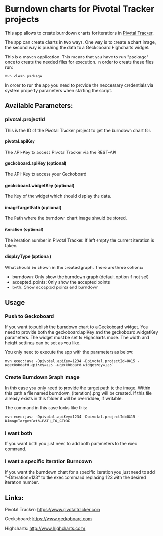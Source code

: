 # Burndown charts for Pivotal Tracker projects

This app allows to create burndown charts for iterations in [Pivotal Tracker](http://www.pivotaltracker.com/).

The app can create charts in two ways. One way is to create a chart image, 
the second way is pushing the data to a Geckoboard Highcharts widget.

This is a maven application. This means that you have to run "package" once to create the needed files for execution. 
In order to create these files run: 

    mvn clean package 

In order to run the app you need to provide the neccessary credentials via system property parameters when starting the script.

## Available Parameters:

### pivotal.projectId
This is the ID of the Pivotal Tracker project to get the burndown chart for. 

#### pivotal.apiKey
The API-Key to access Pivotal Tracker via the REST-API

#### geckoboard.apiKey (optional)
The API-Key to access your Geckoboard

#### geckoboard.widgetKey (optional)
The Key of the widget which should display the data.

#### imageTargetPath (optional)
The Path where the burndown chart image should be stored.

#### iteration (optional)
The iteration number in Pivotal Tracker. If left empty the current iteration is taken.

#### displayType (optional)
What should be shown in the created graph. There are three options:
* burndown: Only show the burndown graph (default option if not set)
* accepted_points: Only show the accepted points
* both: Show accepted points and burndown

## Usage

### Push to Geckoboard
If you want to publish the burndown chart to a Geckoboard widget. You need to provide 
both the geckoboard.apiKey and the geckoboard.widgetKey parameters. The widget must be set to Highcharts mode. 
The width and height settings can be set as you like.

You only need to execute the app with the parameters as below:

    mvn exec:java -Dpivotal.apiKey=1234 -Dpivotal.projectId=0815 -Dgeckoboard.apiKey=125 -Dgeckoboard.widgetKey=123
    
### Create Burndown Graph Image
In this case you only need to provide the target path to the image. Within this path a file named burndown_{iteration}.png 
will be created. If this file already exists in this folder it will be overridden, if writable.

The command in this case looks like this:

    mvn exec:java -Dpivotal.apiKey=1234 -Dpivotal.projectId=0815 -DimageTargetPath=PATH_TO_STORE
    
    
### I want both
If you want both you just need to add both parameters to the exec command.

### I want a specific Iteration Burndown
If you want the burndown chart for a specific iteration you just need to add "-Diteration=123" to the exec command 
replacing 123 with the desired iteration number.


## Links:

Pivotal Tracker: https://www.pivotaltracker.com

Geckoboard: https://www.geckoboard.com

Highcharts: http://www.highcharts.com/

